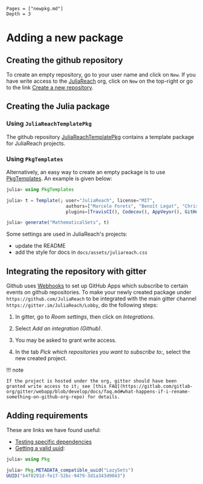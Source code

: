 ```@contents
Pages = ["newpkg.md"]
Depth = 3
```

# Adding a new package

## Creating the github repository

To create an empty repository, go to your user name and click on `New`. If you have write access to the [JuliaReach](http://juliareach.org) org, click on `New` on the top-right or go to the link [Create a new repository](https://github.com/organizations/JuliaReach/repositories/new).

## Creating the Julia package 

### Using `JuliaReachTemplatePkg`

The github repository [JuliaReachTemplatePkg](https://github.com/JuliaReach/JuliaReachTemplatePkg)
contains a template package for JuliaReach projects.

### Using `PkgTemplates`

Alternatively, an easy way to create an empty package is to use
[PkgTemplates](https://github.com/invenia/PkgTemplates.jl).
An example is given below:

```julia
julia> using PkgTemplates

julia> t = Template(; user="JuliaReach", license="MIT",
                      authors=["Marcelo Forets", "Benoît Legat", "Christian Schilling"],
                      plugins=[TravisCI(), Codecov(), AppVeyor(), GitHubPages()])

julia> generate("MathematicalSets", t)
```

Some settings are used in JuliaReach's projects: 

- update the README
- add the style for docs in `docs/assets/juliareach.css`

## Integrating the repository with gitter

Github uses [Webhooks](https://developer.github.com/webhooks/) to set up GitHub Apps which subscribe to certain events on github repositories. To make your newly created package under `https://github.com/JuliaReach` to be integrated with the main gitter channel `https://gitter.im/JuliaReach/Lobby`, do the following steps:

1. In gitter, go to *Room settings*, then click on *Integrations*.

2. Select *Add an integration (Github)*.

3. You may be asked to grant write access.

4. In the tab *Pick which repositories you want to subscribe to:*, select the new created project.


!!! note

    If the project is hosted under the org, gitter should have been granted write access to it; see [this FAQ](https://gitlab.com/gitlab-org/gitter/webapp/blob/develop/docs/faq.md#what-happens-if-i-rename-something-on-github-org-repo) for details.

## Adding requirements

These are links we have found useful:

- [Testing specific dependencies](https://julialang.github.io/Pkg.jl/dev/creating-packages/#Test-specific-dependencies-1)
- [Getting a valid uuid](https://discourse.julialang.org/t/pkg-api-for-getting-uuid-of-another-package/15061/2):

```julia
julia> using Pkg

julia> Pkg.METADATA_compatible_uuid("LazySets")
UUID("b4f0291d-fe17-52bc-9479-3d1a343d9043")
```
